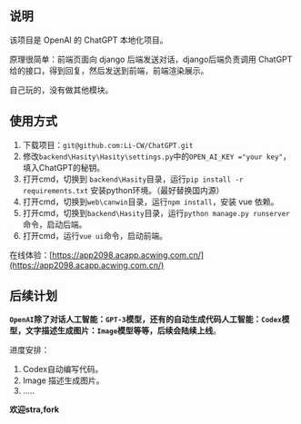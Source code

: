 ## 说明

该项目是 OpenAI 的 ChatGPT 本地化项目。

原理很简单：前端页面向 django 后端发送对话，django后端负责调用 ChatGPT 给的接口，得到回复，然后发送到前端，前端渲染展示。

自己玩的，没有做其他模块。

## 使用方式

1. 下载项目：`git@github.com:Li-CW/ChatGPT.git`
2. 修改`backend\Hasity\Hasity\settings.py`中的`OPEN_AI_KEY ="your key"`，填入ChatGPT的秘钥。
3. 打开cmd，切换到 `backend\Hasity`目录，运行`pip install -r requirements.txt` 安装python环境。（最好替换国内源）
4. 打开cmd，切换到`web\canwin`目录，运行`npm install`，安装 vue 依赖。
5. 打开cmd，切换到`backend\Hasity`目录，运行`python manage.py runserver`命令，启动后端。
6. 打开cmd，运行`vue ui`命令，启动前端。

在线体验：[https://app2098.acapp.acwing.com.cn/](https://app2098.acapp.acwing.com.cn/)



## 后续计划

**`OpenAI`除了对话人工智能：`GPT-3`模型，还有的自动生成代码人工智能：`Codex`模型，文字描述生成图片：`Image`模型等等，后续会陆续上线**。

进度安排：

1. Codex自动编写代码。
2. Image 描述生成图片。
3. .....

**欢迎stra,fork**



